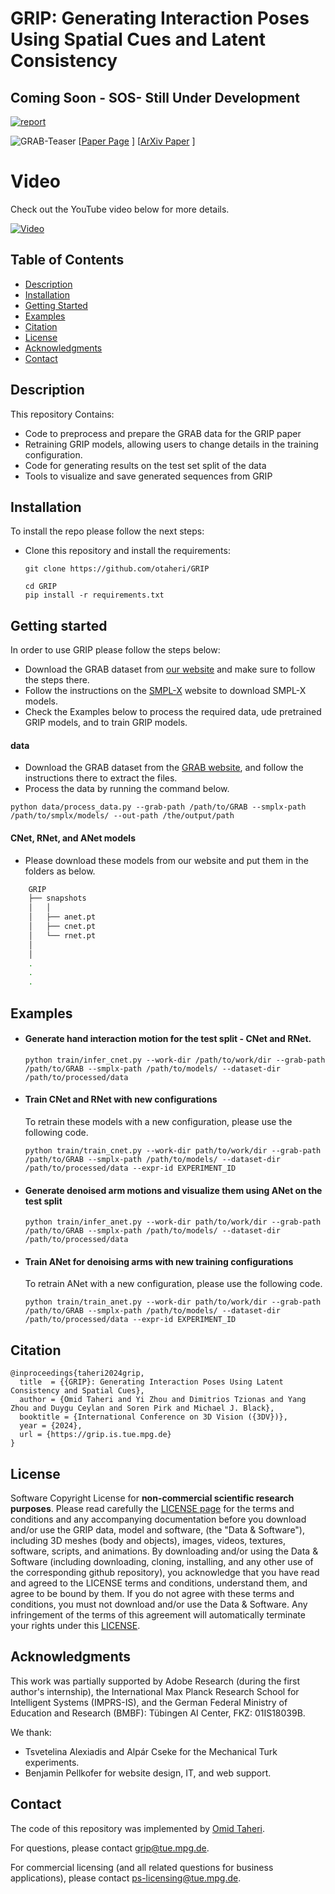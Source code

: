 # GRIP: Generating Interaction Poses Using Spatial Cues and Latent Consistency
## Coming Soon - SOS- Still Under Development



[![report](https://img.shields.io/badge/arxiv-report-red)](https://arxiv.org/abs/2308.11617)

![GRAB-Teaser](https://grip.is.tuebingen.mpg.de/media/upload/teaser_final.png)
[[Paper Page](https://grip.is.tue.mpg.de) ] 
[[ArXiv Paper](https://arxiv.org/pdf/2308.11617.pdf) ]


# Video
Check out the YouTube video below for more details.

[![Video](https://github.com/otaheri/GRIP/assets/19238978/a7e20505-7952-4f72-97c5-3d10d4ef633d)
](https://youtu.be/IpIIQrdahYs)


## Table of Contents
  * [Description](#description)
  * [Installation](#installation)
  * [Getting Started](#getting-started)
  * [Examples](#examples)
  * [Citation](#citation)
  * [License](#license)
  * [Acknowledgments](#acknowledgments)
  * [Contact](#contact)



## Description

This repository Contains:
- Code to preprocess and prepare the GRAB data for the GRIP paper
- Retraining GRIP models, allowing users to change details in the training configuration.
- Code for generating results on the test set split of the data
- Tools to visualize and save generated sequences from GRIP

## Installation

To install the repo please follow the next steps:

- Clone this repository and install the requirements: 
    ```Shell
    git clone https://github.com/otaheri/GRIP
    ```
    ```
    cd GRIP
    pip install -r requirements.txt
    ```

## Getting started
In order to use GRIP please follow the steps below:

- Download the GRAB dataset from [our website](http://grab.is.tue.mpg.de) and make sure to follow the steps there.
- Follow the instructions on the [SMPL-X](https://smpl-x.is.tue.mpg.de) website to download SMPL-X models.
- Check the Examples below to process the required data, ude pretrained GRIP models, and to train GRIP models.


#### data
- Download the GRAB dataset from the [GRAB website](https://grab.is.tue.mpg.de), and follow the instructions there to extract the files.
- Process the data by running the command below.
```commandline
python data/process_data.py --grab-path /path/to/GRAB --smplx-path /path/to/smplx/models/ --out-path /the/output/path
```

#### CNet, RNet, and ANet models
- Please download these models from our website and put them in the folders as below.
```bash
    GRIP
    ├── snapshots
    │   │
    │   ├── anet.pt
    │   ├── cnet.pt
    │   └── rnet.pt
    │   
    │
    .
    .
    .
```

## Examples


- #### Generate hand interaction motion for the test split - CNet and RNet.
    
    ```Shell
    python train/infer_cnet.py --work-dir /path/to/work/dir --grab-path /path/to/GRAB --smplx-path /path/to/models/ --dataset-dir /path/to/processed/data
    ```

- #### Train CNet and RNet with new configurations 
    
    To retrain these models with a new configuration, please use the following code.
    
    ```Shell
    python train/train_cnet.py --work-dir path/to/work/dir --grab-path /path/to/GRAB --smplx-path /path/to/models/ --dataset-dir /path/to/processed/data --expr-id EXPERIMENT_ID

    ```


- #### Generate denoised arm motions and visualize them using ANet on the test split 
    
    ```Shell
    python train/infer_anet.py --work-dir path/to/work/dir --grab-path /path/to/GRAB --smplx-path /path/to/models/ --dataset-dir /path/to/processed/data
    ```


- #### Train ANet for denoising arms with new training configurations 
    
    To retrain ANet with a new configuration, please use the following code.
    
    ```Shell
    python train/train_anet.py --work-dir path/to/work/dir --grab-path /path/to/GRAB --smplx-path /path/to/models/ --dataset-dir /path/to/processed/data --expr-id EXPERIMENT_ID

    ```
    



## Citation

```
@inproceedings{taheri2024grip,
  title  = {{GRIP}: Generating Interaction Poses Using Latent Consistency and Spatial Cues},
  author = {Omid Taheri and Yi Zhou and Dimitrios Tzionas and Yang Zhou and Duygu Ceylan and Soren Pirk and Michael J. Black},
  booktitle = {International Conference on 3D Vision ({3DV})},
  year = {2024},
  url = {https://grip.is.tue.mpg.de}
}
```


## License
Software Copyright License for **non-commercial scientific research purposes**.
Please read carefully the [LICENSE page](https://grip.is.tue.mpg.de/license.html) for the terms and conditions and any accompanying documentation
before you download and/or use the GRIP data, model and software, (the "Data & Software"),
including 3D meshes (body and objects), images, videos, textures, software, scripts, and animations.
By downloading and/or using the Data & Software (including downloading,
cloning, installing, and any other use of the corresponding github repository),
you acknowledge that you have read and agreed to the LICENSE terms and conditions, understand them,
and agree to be bound by them. If you do not agree with these terms and conditions,
you must not download and/or use the Data & Software. Any infringement of the terms of
this agreement will automatically terminate your rights under this [LICENSE](./LICENSE).


## Acknowledgments
This work was partially supported by Adobe Research (during the first author's internship), the International Max Planck Research School for Intelligent Systems (IMPRS-IS), and the German Federal Ministry of Education and Research (BMBF): Tübingen AI Center, FKZ: 01IS18039B.

We thank:

- Tsvetelina Alexiadis and Alpár Cseke for the Mechanical Turk experiments.
- Benjamin Pellkofer for website design, IT, and web support.


## Contact
The code of this repository was implemented by [Omid Taheri](https://otaheri.github.io/).

For questions, please contact [grip@tue.mpg.de](mailto:grip@tue.mpg.de).

For commercial licensing (and all related questions for business applications), please contact [ps-licensing@tue.mpg.de](mailto:ps-licensing@tue.mpg.de).


